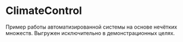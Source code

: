 # ClimateControl

Пример работы автоматизированной системы на основе нечётких множеств.
Выгружен исключительно в демонстрационных целях.
